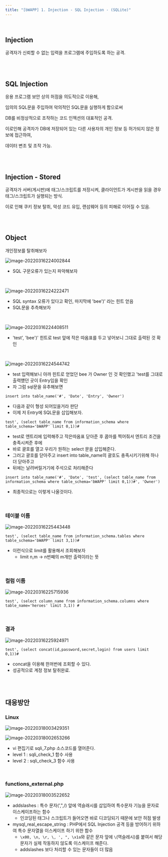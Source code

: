 ```yaml
---
title: "[bWAPP] 1. Injection - SQL Injection - (SQLite)"
---
```


<br>

## Injection

공격자가 신뢰할 수 없는 입력을 프로그램에 주입하도록 하는 공격.

<br>

<br>

## SQL Injection

응용 프로그램 보안 상의 허점을 의도적으로 이용해, 

임의의 SQL문을 주입하여 악의적인 SQL문을 실행하게 함으로써

DB를 비정상적으로 조작하는 코드 인젝션의 대표적인 공격.

이로인해 공격자가 DB에 저장되어 있는 다른 사용자의 개인 정보 등 허가되지 않은 정보에 접근하여,

데이터 변조 및 조작 가능.

<br>

<br>

## Injection - Stored

공격자가 서버(게시판)에 태그/스크립트를 저장시켜, 클라이언트가 게시판을 읽을 경우 태그/스크립트가 실행되는 방식.

이로 인해 쿠키 정보 탈취, 악성 코드 유입, 랜섬웨어 등의 피해로 이어질 수 있음.

<br>

<br>

## Object

개인정보를 탈취해보자

![image-20220316224002844](https://raw.githubusercontent.com/EONION-TH3DB/image_repo/main/img/image-20220316224002844.png)

- SQL 구문오류가 있는지 파악해보자

<BR>

![image-20220316224222471](https://raw.githubusercontent.com/EONION-TH3DB/image_repo/main/img/image-20220316224222471.png)

- SQL syntax 오류가 있다고 확인, 마지막에 'bee')' 라는 힌트 얻음
- SQL문을 추측해보자

<BR>

![image-20220316224408511](https://raw.githubusercontent.com/EONION-TH3DB/image_repo/main/img/image-20220316224408511.png)

- 'test', 'bee')' 힌트로 test 앞에 작은 따옴표를 두고 넣어보니 그대로 출력된 것 확인

<br>

![image-20220316224544742](https://raw.githubusercontent.com/EONION-TH3DB/image_repo/main/img/image-20220316224544742.png)

- test 입력해보니 아까 힌트로 얻었던 bee 가 Owner 인 것 확인했고 'test를 그대로 출력헀던 곳이 Entry임을 확인
- 자 그럼 sql문을 유추해보면

`insert into table_name('#', 'Date', 'Entry', 'Owner')`

- 다음과 같이 형성 되어있을거라 판단
- 이제 저 Entry에 SQL문을 삽입해보자.

`test', (select table_name from information_schema where table_schema='bWAPP' limit 0,1))#`

- test로 엔트리에 입력해주고 작은따옴표 닫아준 후 콤마를 찍어줘서 엔트리 조건을 충족시켜준 후에
- 바로 괄호를 열고 우리가 원하는 select 문을 삽입해준다.
- 그러고 괄호를 닫아주고 insert into table_name의 괄호도 충족시키기위해 하나 더 닫아주고
- 뒤에는 날려버릴거기에 주석으로 처리해준다

`insert into table_name('#', 'Date', 'test', (select table_name from information_schema where table_schema='bWAPP' limit 0,1))#', 'Owner')`

- 최종적으로는 이렇게 나올것이다.

<br>

### 테이블 이름

![image-20220316225443448](https://raw.githubusercontent.com/EONION-TH3DB/image_repo/main/img/image-20220316225443448.png)

`test', (select table_name from information_schema.tables where table_schema='bWAPP' limit 3,1))#`

- 이런식으로 limit를 활용해서 조회해보자
  -  limit n,m ->  n번째의 m개만 출력이라는 뜻

<br>

### 컬럼 이름

![image-20220316225715936](https://raw.githubusercontent.com/EONION-TH3DB/image_repo/main/img/image-20220316225715936.png)

`test', (select column_name from information_schema.columns where table_name='heroes' limit 3,1)) #`

<br>

### 결과

![image-20220316225924971](https://raw.githubusercontent.com/EONION-TH3DB/image_repo/main/img/image-20220316225924971.png)

`test', (select concat(id,password,secret,login) from users limit 0,1))#`

- concat을 이용해 한꺼번에 조회할 수 있다.
- 성공적으로 계정 정보 탈취완료.

<br>

<br>

## 대응방안

### Linux

![image-20220318003429351](https://raw.githubusercontent.com/EONION-TH3DB/image_repo/main/img/image-20220318003429351.png)

![image-20220318002653266](https://raw.githubusercontent.com/EONION-TH3DB/image_repo/main/img/image-20220318002653266.png)

- vi 편집기로 sqli_7.php 소스코드를 열어준다.
- level 1 : sqli_check_1 함수 사용
- level 2 : sqli_check_3 함수 사용

<br>

### functions_external.php

![image-20220318003522652](https://raw.githubusercontent.com/EONION-TH3DB/image_repo/main/img/image-20220318003522652.png)

- addslashes : 특수 문자(',",/) 앞에 역슬래시를 삽입하여 특수문자 기능을 문자로 이스케이프하는 함수
  - 인코딩된 태그나 스크립트가 들어오면 바로 디코딩되기 때문에 보안 허점 발생
- mysql_real_escape_string : PHP에서 SQL Injection 공격 등을 방어하기 위하여 특수 문자열을 이스케이프 하기 위한 함수
  - `\x00, \n, \r, \, ', ", \x1a`와 같은 문자 앞에 `\`(역슬레시)를 붙여서 해당 문자가 실제 작동하지 않도록 이스케이프 해준다.
  - addslashes 보다 처리할 수 있는 문자들이 더 많음
